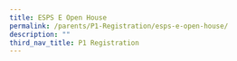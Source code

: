 ```yaml
---
title: ESPS E Open House
permalink: /parents/P1-Registration/esps-e-open-house/
description: ""
third_nav_title: P1 Registration
---
```

